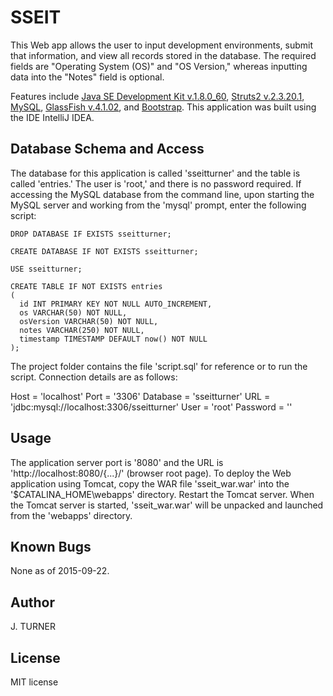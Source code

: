 SSEIT
============

This Web app allows the user to input development environments, submit that information, and view all records stored in the database. The required fields are "Operating System (OS)" and "OS Version," whereas inputting data into the "Notes" field is optional.

Features include [Java SE Development Kit v.1.8.0_60](http://www.oracle.com/technetwork/java/javase/downloads/index.html), [Struts2 v.2.3.20.1](http://struts.apache.org), [MySQL](http://www.mysql.com/downloads/), [GlassFish v.4.1.02](https://glassfish.java.net/download.html), and [Bootstrap](http://getbootstrap.com/). This application was built using the IDE IntelliJ IDEA.


Database Schema and Access
-----

The database for this application is called 'sseitturner' and the table is called 'entries.' The user is 'root,' and there is no password required. If accessing the MySQL database from the command line, upon starting the MySQL server and working from the 'mysql' prompt, enter the following script:

```mysql
DROP DATABASE IF EXISTS sseitturner;
```
```mysql
CREATE DATABASE IF NOT EXISTS sseitturner;
```
```mysql
USE sseitturner;
```
```mysql
CREATE TABLE IF NOT EXISTS entries
(
  id INT PRIMARY KEY NOT NULL AUTO_INCREMENT,
  os VARCHAR(50) NOT NULL,
  osVersion VARCHAR(50) NOT NULL,
  notes VARCHAR(250) NOT NULL,
  timestamp TIMESTAMP DEFAULT now() NOT NULL
);
```

The project folder contains the file 'script.sql' for reference or to run the script. Connection details are as follows:

Host = 'localhost'
Port = '3306'
Database = 'sseitturner'
URL = 'jdbc:mysql://localhost:3306/sseitturner'
User = 'root'
Password = ''


Usage
-----

The application server port is '8080' and the URL is 'http://localhost:8080/{...}/' (browser root page). To deploy the Web application using Tomcat, copy the WAR file 'sseit_war.war' into the '$CATALINA_HOME\webapps' directory. Restart the Tomcat server. When the Tomcat server is started, 'sseit_war.war' will be unpacked and launched from the 'webapps' directory.


Known Bugs
-----

None as of 2015-09-22.


Author
-----

J. TURNER


License
-------

MIT license
